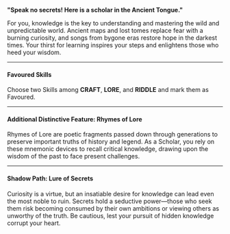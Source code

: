 **"Speak no secrets! Here is a scholar in the Ancient Tongue."**

For you, knowledge is the key to understanding and mastering the wild and unpredictable world. Ancient maps and lost tomes replace fear with a burning curiosity, and songs from bygone eras restore hope in the darkest times. Your thirst for learning inspires your steps and enlightens those who heed your wisdom.  

---

#### **Favoured Skills**  
Choose two Skills among **CRAFT**, **LORE**, and **RIDDLE** and mark them as Favoured.  

---

#### **Additional Distinctive Feature: Rhymes of Lore**  
Rhymes of Lore are poetic fragments passed down through generations to preserve important truths of history and legend. As a Scholar, you rely on these mnemonic devices to recall critical knowledge, drawing upon the wisdom of the past to face present challenges.  

---

#### **Shadow Path: Lure of Secrets**  
Curiosity is a virtue, but an insatiable desire for knowledge can lead even the most noble to ruin. Secrets hold a seductive power—those who seek them risk becoming consumed by their own ambitions or viewing others as unworthy of the truth. Be cautious, lest your pursuit of hidden knowledge corrupt your heart.  
